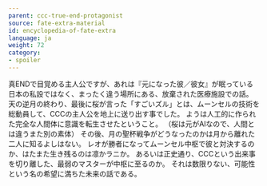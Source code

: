 ```yaml
---
parent: ccc-true-end-protagonist
source: fate-extra-material
id: encyclopedia-of-fate-extra
language: ja
weight: 72
category:
- spoiler
---
```


真ENDで目覚める主人公ですが、あれは『元になった彼／彼女』が眠っている日本の私設ではなく、まったく違う場所にある、放棄された医療施設での話。
天の逆月の終わり、最後に桜が言った「すごいズル」とは、ムーンセルの技術を総動員して、CCCの主人公を地上に送り出す事でした。
ようは人工的に作られた完全な人間体に意識を転生させたということ。
（桜は元がAIなので、人間とは違うまた別の素体）
その後、月の聖杯戦争がどうなったのかは月から離れた二人に知るよしはない。
レオが勝者になってムーンセル中枢で彼と対決するのか、はたまた生き残るのは凛かラニか。
あるいは正史通り、CCCという出来事を切り離した、最弱のマスターが中枢に至るのか。
それは数限りない、可能性という名の希望に満ちた未来の話である。
